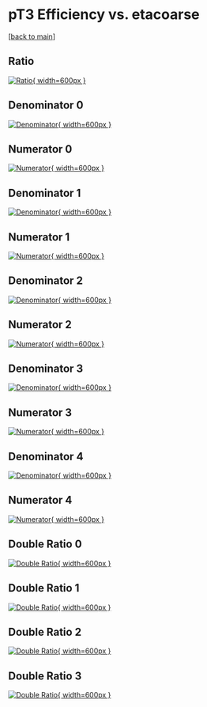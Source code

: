 # pT3 Efficiency vs. etacoarse

[[back to main](./)]



## Ratio

[![Ratio](../mtv/var/pT3_loweta_321_1_eff_etacoarse.png){ width=600px }](../mtv/var/pT3_loweta_321_1_eff_etacoarse.pdf)

## Denominator 0

[![Denominator](../mtv/den/pT3_loweta_321_1_eff_etacoarse_den0.png){ width=600px }](../mtv/den/pT3_loweta_321_1_eff_etacoarse_den0.pdf)

## Numerator 0

[![Numerator](../mtv/num/pT3_loweta_321_1_eff_etacoarse_num0.png){ width=600px }](../mtv/num/pT3_loweta_321_1_eff_etacoarse_num0.pdf)

## Denominator 1

[![Denominator](../mtv/den/pT3_loweta_321_1_eff_etacoarse_den1.png){ width=600px }](../mtv/den/pT3_loweta_321_1_eff_etacoarse_den1.pdf)

## Numerator 1

[![Numerator](../mtv/num/pT3_loweta_321_1_eff_etacoarse_num1.png){ width=600px }](../mtv/num/pT3_loweta_321_1_eff_etacoarse_num1.pdf)

## Denominator 2

[![Denominator](../mtv/den/pT3_loweta_321_1_eff_etacoarse_den2.png){ width=600px }](../mtv/den/pT3_loweta_321_1_eff_etacoarse_den2.pdf)

## Numerator 2

[![Numerator](../mtv/num/pT3_loweta_321_1_eff_etacoarse_num2.png){ width=600px }](../mtv/num/pT3_loweta_321_1_eff_etacoarse_num2.pdf)

## Denominator 3

[![Denominator](../mtv/den/pT3_loweta_321_1_eff_etacoarse_den3.png){ width=600px }](../mtv/den/pT3_loweta_321_1_eff_etacoarse_den3.pdf)

## Numerator 3

[![Numerator](../mtv/num/pT3_loweta_321_1_eff_etacoarse_num3.png){ width=600px }](../mtv/num/pT3_loweta_321_1_eff_etacoarse_num3.pdf)

## Denominator 4

[![Denominator](../mtv/den/pT3_loweta_321_1_eff_etacoarse_den4.png){ width=600px }](../mtv/den/pT3_loweta_321_1_eff_etacoarse_den4.pdf)

## Numerator 4

[![Numerator](../mtv/num/pT3_loweta_321_1_eff_etacoarse_num4.png){ width=600px }](../mtv/num/pT3_loweta_321_1_eff_etacoarse_num4.pdf)

## Double Ratio 0

[![Double Ratio](../mtv/ratio/pT3_loweta_321_1_eff_etacoarse_ratio0.png){ width=600px }](../mtv/ratio/pT3_loweta_321_1_eff_etacoarse_ratio0.pdf)

## Double Ratio 1

[![Double Ratio](../mtv/ratio/pT3_loweta_321_1_eff_etacoarse_ratio1.png){ width=600px }](../mtv/ratio/pT3_loweta_321_1_eff_etacoarse_ratio1.pdf)

## Double Ratio 2

[![Double Ratio](../mtv/ratio/pT3_loweta_321_1_eff_etacoarse_ratio2.png){ width=600px }](../mtv/ratio/pT3_loweta_321_1_eff_etacoarse_ratio2.pdf)

## Double Ratio 3

[![Double Ratio](../mtv/ratio/pT3_loweta_321_1_eff_etacoarse_ratio3.png){ width=600px }](../mtv/ratio/pT3_loweta_321_1_eff_etacoarse_ratio3.pdf)

